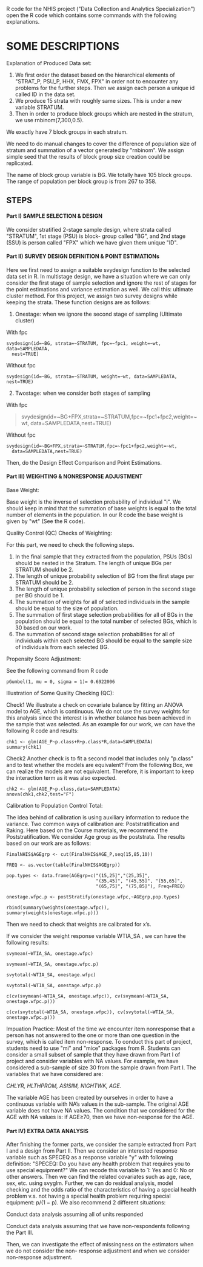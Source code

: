 R code for the NHIS project ("Data Collection and Analytics Specialization")
open the R code which contains some commands with the following explanations.


# SOME DESCRIPTIONS


Explanation of Produced Data set:
1. We first order the dataset based on the hierarchical elements of "STRAT_P, PSU_P, HHX, FMX, FPX" in
order not to encounter any problems for the further steps. Then we assign each person a unique id called
ID in the data set.
2. We produce 15 strata with roughly same sizes. This is under a new variable STRATUM.
3. Then in order to produce block groups which are nested in the stratum, we use rnbinom(7,300,0.5).

We exactly have 7 block groups in each stratum.

We need to do manual changes to cover the difference of population size of stratum and
summation of a vector generated by "rnbinom". We assign simple seed that the results of block
group size creation could be replicated.

The name of block group variable is BG. We totally have 105 block groups.
The range of population per block group is from 267 to 358. 


## STEPS

#### Part I) SAMPLE SELECTION & DESIGN

We consider stratified 2-stage sample design, where strata called "STRATUM", 1st stage (PSU) is block-
group called "BG", and 2nd stage (SSU) is person called "FPX" which we have given them unique "ID".

#### Part II) SURVEY DESIGN DEFINITION & POINT ESTIMATIONs

Here we first need to assign a suitable svydesign function to the selected data set in R. In multistage
design, we have a situation where we can only consider the first stage of sample selection and ignore the
rest of stages for the point estimations and variance estimation as well. We call this: ultimate cluster
method. For this project, we assign two survey designs while keeping the strata. These function designs
are as follows:

1. Onestage: when we ignore the second stage of sampling (Ultimate cluster)

With fpc
```
svydesign(id=~BG, strata=~STRATUM, fpc=~fpc1, weight=~wt, data=SAMPLEDATA,
  nest=TRUE)
```
Without fpc
```
svydesign(id=~BG, strata=~STRATUM, weight=~wt, data=SAMPLEDATA, nest=TRUE)
```
2. Twostage: when we consider both stages of sampling

With fpc
> svydesign(id=~BG+FPX,strata=~STRATUM,fpc=~fpc1+fpc2,weight=~wt,
  data=SAMPLEDATA,nest=TRUE)

Without fpc
```
svydesign(id=~BG+FPX,strata=~STRATUM,fpc=~fpc1+fpc2,weight=~wt,
  data=SAMPLEDATA,nest=TRUE)
```  
Then, do the Design Effect Comparison and Point Estimations.  

#### Part III) WEIGHTING & NONRESPONSE ADJUSTMENT

Base Weight:

Base weight is the inverse of selection probability of individual "i". We should keep in mind that the
summation of base weights is equal to the total number of elements in the population.
In our R code the base weight is given by "wt" (See the R code).

Quality Control (QC) Checks of Weighting:

For this part, we need to check the following steps.

1. In the final sample that they extracted from the population, PSUs (BGs) should be nested in the Stratum.
The length of unique BGs per STRATUM should be 2.
2. The length of unique probability selection of BG from the first stage per STRATUM should be 2.
3. The length of unique probability selection of person in the second stage per BG should be 1.
4. The summation of weights for all of selected individuals in the sample should be equal to the size of
population.
5. The summation of first stage selection probabilities for all of BGs in the population should be equal to
the total number of selected BGs, which is 30 based on our work.
6. The summation of second stage selection probabilities for all of individuals within each selected BG
should be equal to the sample size of individuals from each selected BG.

Propensity Score Adjustment:

See the following command from R code
```
pGumbel(1, mu = 0, sigma = 1)= 0.6922006
```
Illustration of Some Quality Checking (QC):

Check1
We illustrate a check on covariate balance by fitting an ANOVA model to AGE, which is continuous. We do
not use the survey weights for this analysis since the interest is in whether balance has been achieved in
the sample that was selected. As an example for our work, we can have the following R code and results:
```
chk1 <- glm(AGE_P~p.class+R+p.class*R,data=SAMPLEDATA)
summary(chk1)
```
Check2
Another check is to fit a second model that includes only "p.class" and to test whether the models are
equivalent? From the following Box, we can realize the models are not equivalent. Therefore, it is
important to keep the interaction term as it was also expected.
```
chk2 <- glm(AGE_P~p.class,data=SAMPLEDATA)
anova(chk1,chk2,test="F")
```

Calibration to Population Control Total:

The idea behind of calibration is using auxiliary information to reduce the variance. Two common ways of
calibration are: Poststratification and Raking. Here based on the Course materials, we recommend the
Poststratification. We consider Age group as the poststrata. The results based on our work are as follows:
```
FinalNHIS$AGEgrp <- cut(FinalNHIS$AGE_P,seq(15,85,10))

FREQ <- as.vector(table(FinalNHIS$AGEgrp))

pop.types <- data.frame(AGEgrp=c("(15,25]","(25,35]",
                                 "(35,45]", "(45,55]", "(55,65]",
                                 "(65,75]", "(75,85]"), Freq=FREQ)
                                   
onestage.wfpc.p <- postStratify(onestage.wfpc,~AGEgrp,pop.types)

rbind(summary(weights(onestage.wfpc)), summary(weights(onestage.wfpc.p)))
```
Then we need to check that weights are calibrated for x’s.

If we consider the weight response variable WTIA_SA , we can have the following results:
```
svymean(~WTIA_SA, onestage.wfpc)

svymean(~WTIA_SA, onestage.wfpc.p)

svytotal(~WTIA_SA, onestage.wfpc)

svytotal(~WTIA_SA, onestage.wfpc.p)

c(cv(svymean(~WTIA_SA, onestage.wfpc)), cv(svymean(~WTIA_SA, onestage.wfpc.p)))

c(cv(svytotal(~WTIA_SA, onestage.wfpc)), cv(svytotal(~WTIA_SA, onestage.wfpc.p)))
```

Impuation Practice:
Most of the time we encounter item nonresponse that a person has not answered to the one or more
than one question in the survey, which is called item non-response. To conduct this part of project,
students need to use "mi" and "mice" packages from R.
Students can consider a small subset of sample that they have drawn from Part I of project and consider
variables with NA values. For example, we have considered a sub-sample of size 30 from the sample drawn
from Part I. The variables that we have considered are:

*CHLYR, HLTHPROM, ASISIM, NIGHTWK, AGE.*

The variable AGE has been created by ourselves in order to have a continuous variable with NA’s values
in the sub-sample. The original AGE variable does not have NA values. The condition that we considered
for the AGE with NA values is: if AGE≥70, then we have non-response for the AGE.


#### Part IV) EXTRA DATA ANALYSIS

After finishing the former parts, we consider the sample extracted from Part I
and a design from Part II. Then we consider an interested
response variable such as SPECEQ as a response variable "y" with following definition:
"SPECEQ: Do you have any health problem that requires you to use special equipment?"
We can recode this variable to 1: Yes and 0: No or other answers.
Then we can find the related covariates such as age, race, sex, etc. using svyglm. Further, we can do
residual analysis, model checking and the odds ratio of the characteristics of having a special health
problem v.s. not having a special health problem requiring special equipment: p/(1 − p).
We also recommend 2 different situations:

Conduct data analysis assuming all of units responded

Conduct data analysis assuming that we have non-respondents following the Part III.

Then, we can investigate the effect of missingness on the estimators when we do not consider the non-
response adjustment and when we consider non-response adjustment.
